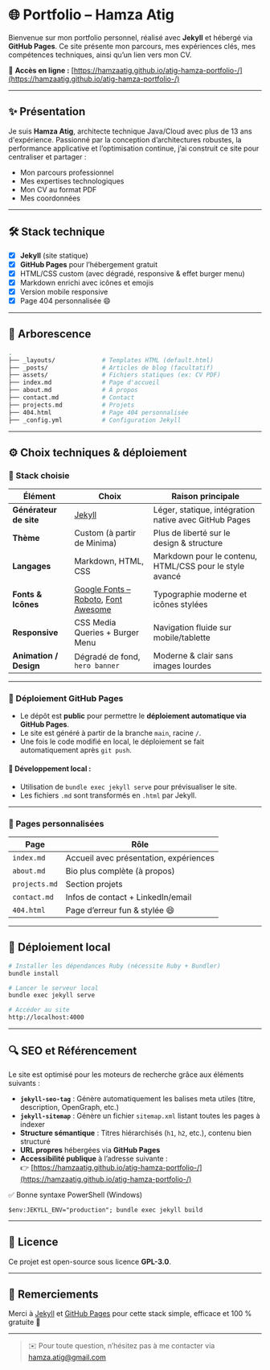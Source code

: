 # 🌐 Portfolio – Hamza Atig

Bienvenue sur mon portfolio personnel, réalisé avec **Jekyll** et hébergé via **GitHub Pages**. Ce site présente mon parcours, mes expériences clés, mes compétences techniques, ainsi qu’un lien vers mon CV.

🔗 **Accès en ligne :** [https://hamzaatig.github.io/atig-hamza-portfolio-/](https://hamzaatig.github.io/atig-hamza-portfolio-/)

---

## ✨ Présentation

Je suis **Hamza Atig**, architecte technique Java/Cloud avec plus de 13 ans d'expérience. Passionné par la conception d’architectures robustes, la performance applicative et l’optimisation continue, j’ai construit ce site pour centraliser et partager :

- Mon parcours professionnel
- Mes expertises technologiques
- Mon CV au format PDF
- Mes coordonnées

---

## 🛠️ Stack technique

- [x] **Jekyll** (site statique)
- [x] **GitHub Pages** pour l’hébergement gratuit
- [x] HTML/CSS custom (avec dégradé, responsive & effet burger menu)
- [x] Markdown enrichi avec icônes et emojis
- [x] Version mobile responsive
- [x] Page 404 personnalisée 😄

---

## 📁 Arborescence

```bash
.
├── _layouts/             # Templates HTML (default.html)
├── _posts/               # Articles de blog (facultatif)
├── assets/               # Fichiers statiques (ex: CV PDF)
├── index.md              # Page d'accueil
├── about.md              # À propos
├── contact.md            # Contact
├── projects.md           # Projets
├── 404.html              # Page 404 personnalisée
├── _config.yml           # Configuration Jekyll
```

---

## ⚙️ Choix techniques & déploiement

### 🔧 Stack choisie

| Élément                  | Choix                             | Raison principale |
|--------------------------|------------------------------------|--------------------|
| **Générateur de site**   | [Jekyll](https://jekyllrb.com)     | Léger, statique, intégration native avec GitHub Pages |
| **Thème**                | Custom (à partir de Minima)        | Plus de liberté sur le design & structure |
| **Langages**             | Markdown, HTML, CSS                | Markdown pour le contenu, HTML/CSS pour le style avancé |
| **Fonts & Icônes**       | [Google Fonts – Roboto](https://fonts.google.com/specimen/Roboto), [Font Awesome](https://fontawesome.com) | Typographie moderne et icônes stylées |
| **Responsive**           | CSS Media Queries + Burger Menu    | Navigation fluide sur mobile/tablette |
| **Animation / Design**   | Dégradé de fond, `hero banner`     | Moderne & clair sans images lourdes |

---

### 🚀 Déploiement GitHub Pages

- Le dépôt est **public** pour permettre le **déploiement automatique via GitHub Pages**.
- Le site est généré à partir de la branche `main`, racine `/`.
- Une fois le code modifié en local, le déploiement se fait automatiquement après `git push`.

#### 🧪 Développement local :
- Utilisation de `bundle exec jekyll serve` pour prévisualiser le site.
- Les fichiers `.md` sont transformés en `.html` par Jekyll.

---

### 🧩 Pages personnalisées

| Page              | Rôle                                  |
|-------------------|----------------------------------------|
| `index.md`        | Accueil avec présentation, expériences |
| `about.md`        | Bio plus complète (à propos)           |
| `projects.md`     | Section projets                        |
| `contact.md`      | Infos de contact + LinkedIn/email      |
| `404.html`        | Page d’erreur fun & stylée 😄          |

---

## 🚀 Déploiement local

```bash
# Installer les dépendances Ruby (nécessite Ruby + Bundler)
bundle install

# Lancer le serveur local
bundle exec jekyll serve

# Accéder au site
http://localhost:4000
```

---

## 🔍 SEO et Référencement

Le site est optimisé pour les moteurs de recherche grâce aux éléments suivants :

- **`jekyll-seo-tag`** : Génère automatiquement les balises meta utiles (titre, description, OpenGraph, etc.)
- **`jekyll-sitemap`** : Génère un fichier `sitemap.xml` listant toutes les pages à indexer
- **Structure sémantique** : Titres hiérarchisés (`h1`, `h2`, etc.), contenu bien structuré
- **URL propres** hébergées via **GitHub Pages**
- **Accessibilité publique** à l’adresse suivante :  
  👉 [https://hamzaatig.github.io/atig-hamza-portfolio-/](https://hamzaatig.github.io/atig-hamza-portfolio-/)

✅ Bonne syntaxe PowerShell (Windows)
```
$env:JEKYLL_ENV="production"; bundle exec jekyll build
```

---

## 📄 Licence

Ce projet est open-source sous licence **GPL-3.0**.

---

## 🙌 Remerciements

Merci à [Jekyll](https://jekyllrb.com) et [GitHub Pages](https://pages.github.com) pour cette stack simple, efficace et 100 % gratuite 💙

---

> ✉️ Pour toute question, n’hésitez pas à me contacter via [hamza.atig@gmail.com](mailto:hamza.atig@gmail.com)
